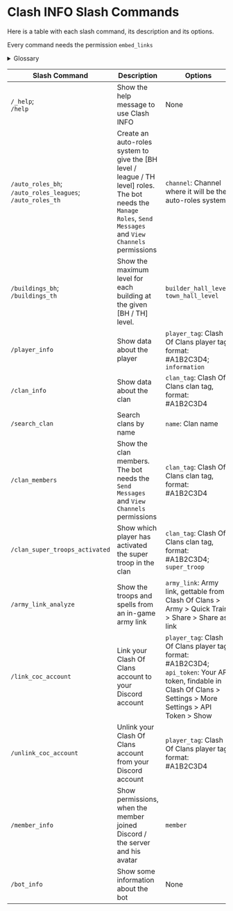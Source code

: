 # Clash INFO Slash Commands

Here is a table with each slash command, its description and its options.

Every command needs the permission `embed_links`

<details>
<summary>Glossary</summary>

- `BH` : Builder Hall
- `TH` : Town Hall

</details>

| Slash Command                                                     | Description                                                                                                                                                        | Options                                                                                                                                                               |
|-------------------------------------------------------------------|--------------------------------------------------------------------------------------------------------------------------------------------------------------------|-----------------------------------------------------------------------------------------------------------------------------------------------------------------------|
| `/_help`; <br>`/help`                                             | Show the help message to use Clash INFO                                                                                                                            | None                                                                                                                                                                  |
| `/auto_roles_bh`; <br>`/auto_roles_leagues`; <br>`/auto_roles_th` | Create an auto-roles system to give the [BH level / league / TH level] roles.<br>The bot needs the `Manage Roles`, `Send Messages` and `View Channels` permissions | `channel`: Channel where it will be the auto-roles system                                                                                                             |
| `/buildings_bh`; <br>`/buildings_th`                              | Show the maximum level for each building at the given [BH / TH] level.                                                                                             | `builder_hall_level`; <br>`town_hall_level`                                                                                                                           | 
| `/player_info`                                                    | Show data about the player                                                                                                                                         | `player_tag`: Clash Of Clans player tag, format: #A1B2C3D4; <br>`information`                                                                                         |
| `/clan_info`                                                      | Show data about the clan                                                                                                                                           | `clan_tag`: Clash Of Clans clan tag, format: #A1B2C3D4                                                                                                                |
| `/search_clan`                                                    | Search clans by name                                                                                                                                               | `name`: Clan name                                                                                                                                                     |
| `/clan_members`                                                   | Show the clan members.<br>The bot needs the `Send Messages` and `View Channels` permissions                                                                        | `clan_tag`: Clash Of Clans clan tag, format: #A1B2C3D4                                                                                                                |
| `/clan_super_troops_activated`                                    | Show which player has activated the super troop in the clan                                                                                                        | `clan_tag`: Clash Of Clans clan tag, format: #A1B2C3D4; <br>`super_troop`                                                                                             |
| `/army_link_analyze`                                              | Show the troops and spells from an in-game army link                                                                                                               | `army_link`: Army link, gettable from Clash Of Clans > Army > Quick Train > Share > Share as link                                                                     |
| `/link_coc_account`                                               | Link your Clash Of Clans account to your Discord account                                                                                                           | `player_tag`: Clash Of Clans player tag, format: #A1B2C3D4; <br>`api_token`: Your API token, findable in Clash Of Clans > Settings > More Settings > API Token > Show |
| `/unlink_coc_account`                                             | Unlink your Clash Of Clans account from your Discord account                                                                                                       | `player_tag`: Clash Of Clans player tag, format: #A1B2C3D4                                                                                                            |
| `/member_info`                                                    | Show permissions, when the member joined Discord / the server and his avatar                                                                                       | `member`                                                                                                                                                              |
| `/bot_info`                                                       | Show some information about the bot                                                                                                                                | None                                                                                                                                                                  |
